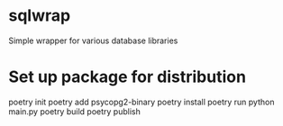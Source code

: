 # sqlwrap
Simple wrapper for various database libraries

# Set up package for distribution
poetry init
poetry add psycopg2-binary
poetry install
poetry run python main.py
poetry build
poetry publish
